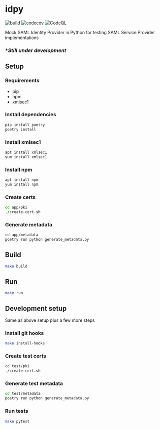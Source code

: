 # idpy
[![build](https://github.com/doshmajhan/idpy/actions/workflows/build.yml/badge.svg)](https://github.com/doshmajhan/idpy/actions/workflows/build.yml)
[![codecov](https://codecov.io/gh/doshmajhan/idpy/branch/main/graph/badge.svg?token=DL4ST9THVL)](https://codecov.io/gh/doshmajhan/idpy)
[![CodeQL](https://github.com/doshmajhan/idpy/actions/workflows/codeql-analysis.yml/badge.svg)](https://github.com/doshmajhan/idpy/actions/workflows/codeql-analysis.yml)

Mock SAML Identity Provider in Python for testing SAML Service Provider implementations

### **Still under development*

## Setup

### Requirements
* pip
* npm
* xmlsec1

### Install dependencies
```bash
pip install poetry
poetry install
```
### Install xmlsec1
```bash
apt install xmlsec1
yum install xmlsec1
```

### Install npm
```bash
apt install npm
yum install npm
```

### Create certs
```bash
cd app/pki
./create-cert.sh
```

### Generate metadata
```bash
cd app/metadata
poetry run python generate_metadata.py
```

## Build
```bash
make build
```

## Run
```bash
make run
```

## Development setup
Same as above setup plus a few more steps

### Install git hooks
```bash
make install-hooks
```

### Create test certs
```bash
cd test/pki
./create-cert.sh
```

### Generate test metadata
```bash
cd test/metadata
poetry run python generate_metadata.py
```

### Run tests
```bash
make pytest
```